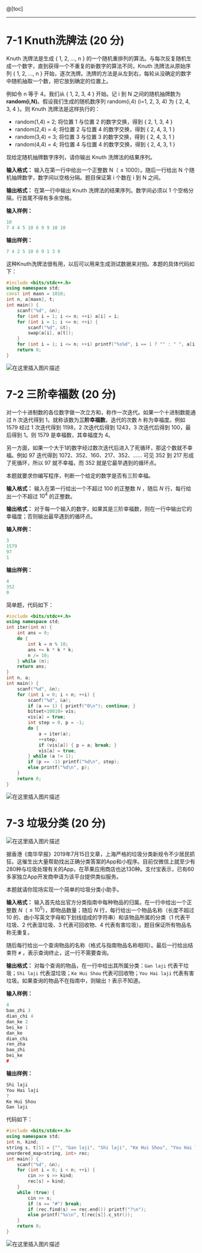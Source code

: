 @[toc]

---
# 7-1 Knuth洗牌法 (20 分)

Knuth 洗牌法是生成 { 1, 2, ..., n } 的一个随机重排列的算法。与每次反复随机生成一个数字，直到获得一个不重复的新数字的算法不同，Knuth 洗牌法从原始序列 { 1, 2, ..., n } 开始，逐次洗牌。洗牌的方法是从左到右，每轮从没确定的数字中随机抽取一个数，把它放到确定的位置上。

例如令 n 等于 4。我们从 { 1, 2, 3, 4 } 开始。记 i 到 N 之间的随机抽牌数为 **random(i,N)**。假设我们生成的随机数序列 random(i,4) (i=1, 2, 3, 4) 为 { 2, 4, 3, 4 }。则 Knuth 洗牌法是这样执行的：
- random(1,4) = 2; 将位置 1 与位置 2 的数字交换，得到 { 2, 1, 3, 4 }
 -  random(2,4) = 4; 将位置 2 与位置 4 的数字交换，得到 { 2, 4, 3, 1 }
-  random(3,4) = 3; 将位置 3 与位置 3 的数字交换，得到 { 2, 4, 3, 1 }
-  random(4,4) = 4; 将位置 4 与位置 4 的数字交换，得到 { 2, 4, 3, 1 }

现给定随机抽牌数字序列，请你输出 Knuth 洗牌法的结果序列。

**输入格式：**
输入在第一行中给出一个正整数 N（$≤ 1000$）。随后一行给出 N 个随机抽牌数字，数字间以空格分隔。题目保证第 i 个数在 i 到 N 之间。

**输出格式：**
在第一行中输出 Knuth 洗牌法的结果序列。数字间必须以 1 个空格分隔，行首尾不得有多余空格。

**输入样例：**

```cpp
10
7 4 4 5 10 6 9 9 10 10
```

**输出样例：**

```cpp
7 4 2 5 10 6 9 1 3 8
```
这种Knuth洗牌法很有用，以后可以用来生成测试数据来对拍。本题的具体代码如下：
```cpp
#include <bits/stdc++.h>
using namespace std;
const int maxn = 1010;
int n, a[maxn], t;
int main() {
    scanf("%d", &n);
    for (int i = 1; i <= n; ++i) a[i] = i;
    for (int i = 1; i <= n; ++i) {
        scanf("%d", &t);
        swap(a[i], a[t]);
    }
    for (int i = 1; i <= n; ++i) printf("%s%d", i == 1 ? "" : " ", a[i]);
    return 0;
}
```
![在这里插入图片描述](https://img-blog.csdnimg.cn/20210528160841980.png?x-oss-process=image/watermark,type_ZmFuZ3poZW5naGVpdGk,shadow_10,text_aHR0cHM6Ly9ibG9nLmNzZG4ubmV0L215UmVhbGl6YXRpb24=,size_16,color_FFFFFF,t_70)


# 7-2 三阶幸福数 (20 分)
对一个十进制数的各位数字做一次立方和，称作一次迭代。如果一个十进制数能通过 $h$ 次迭代得到 1，就称该数为**三阶幸福数**，迭代的次数 $h$ 称为幸福度。例如 1579 经过 1 次迭代得到 1198，2 次迭代后得到 1243，3 次迭代后得到 100，最后得到 1。则 1579 是幸福数，其幸福度为 4。

另一方面，如果一个大于1的数字经过数次迭代后进入了死循环，那这个数就不幸福。例如 97 迭代得到 1072、352、160、217、352、…… 可见 352 到 217 形成了死循环，所以 97 就不幸福，而 352 就是它最早遇到的循环点。

本题就要求你编写程序，判断一个给定的数字是否有三阶幸福。

**输入格式：** 
输入在第一行给出一个不超过 100 的正整数 $N$ ，随后 $N$ 行，每行给出一个不超过 $10^4$​​ 的正整数。

**输出格式：** 
对于每一个输入的数字，如果其是三阶幸福数，则在一行中输出它的幸福度；否则输出最早遇到的循环点。

**输入样例：**

```cpp
3
1579
97
1
```

**输出样例：** 

```cpp
4
352
0
```
简单题，代码如下：
```cpp
#include <bits/stdc++.h>
using namespace std;
int iter(int n) {
    int ans = 0;
    do {
        int k = n % 10;
        ans += k * k * k;
        n /= 10;
    } while (n);
    return ans;
}
int n, a;
int main() {
    scanf("%d", &n);
    for (int i = 0; i < n; ++i) {
        scanf("%d", &a);
        if (a == 1) { printf("0\n"); continue; }
        bitset<10010> vis;
        vis[a] = true;
        int step = 0, p = -1;
        do {
            a = iter(a);
            ++step;
            if (vis[a]) { p = a; break; }
            vis[a] = true;
        } while (a != 1);
        if (p == -1) printf("%d\n", step);
        else printf("%d\n", p);
    }
    return 0;
}
```
![在这里插入图片描述](https://img-blog.csdnimg.cn/20210528161019495.png?x-oss-process=image/watermark,type_ZmFuZ3poZW5naGVpdGk,shadow_10,text_aHR0cHM6Ly9ibG9nLmNzZG4ubmV0L215UmVhbGl6YXRpb24=,size_16,color_FFFFFF,t_70)

# 7-3 垃圾分类 (20 分)
![在这里插入图片描述](https://img-blog.csdnimg.cn/20210528194238339.png?x-oss-process=image/watermark,type_ZmFuZ3poZW5naGVpdGk,shadow_10,text_aHR0cHM6Ly9ibG9nLmNzZG4ubmV0L215UmVhbGl6YXRpb24=,size_16,color_FFFFFF,t_70)

据香港《南华早报》2019年7月15日文章，上海严格的垃圾分类新规令不少居民抓狂。这催生出大量帮助找出正确分类答案的App和小程序。目前仅微信上就至少有280种与垃圾处理有关的App，在苹果应用商店也达130种。支付宝表示，已有60多家独立App开发商申请为该平台提供类似服务。

本题就请你现场实现一个简单的垃圾分类小助手。

**输入格式：** 
输入首先给出官方分类指南中每种物品的归属。在一行中给出一个正整数 $N$（$≤10^5$​​），即物品数量；随后 $N$ 行，每行给出一个物品名称（长度不超过 10 的、由小写英文字母和下划线组成的字符串）和该物品所属的分类（1 代表干垃圾、2 代表湿垃圾、3 代表可回收物、4 代表有害垃圾）。题目保证所有物品名称无重复。

随后每行给出一个查询物品的名称（格式与指南物品名称相同）。最后一行给出结束符 `#` ，表示查询终止，这一行不需要查询。

**输出格式：**
对每个查询的物品，在一行中给出其所属分类：`Gan laji` 代表干垃圾；`Shi laji` 代表湿垃圾；`Ke Hui Shou` 代表可回收物；`You Hai laji` 代表有害垃圾。如果查询的物品不在指南中，则输出 `?` 表示不知道。

**输入样例：**

```cpp
4
bao_zhi 3
dian_chi 4
dan_ke 2
bei_ke 1
dan_ke
dian_chi
ren_zha
bao_zhi
bei_ke
#
```

**输出样例：**

```cpp
Shi laji
You Hai laji
?
Ke Hui Shou
Gan laji
```
代码如下：
```cpp
#include <bits/stdc++.h>
using namespace std;
int n, kind;
string s, t[5] = {"", "Gan laji", "Shi laji", "Ke Hui Shou", "You Hai laji"};
unordered_map<string, int> rec;
int main() {
    scanf("%d", &n);
    for (int i = 0; i < n; ++i) {
        cin >> s >> kind;
        rec[s] = kind;
    }
    while (true) {
        cin >> s;
        if (s == "#") break;
        if (rec.find(s) == rec.end()) printf("?\n");
        else printf("%s\n", t[rec[s]].c_str());
    }
    return 0;
}
```
![在这里插入图片描述](https://img-blog.csdnimg.cn/20210528161115460.png?x-oss-process=image/watermark,type_ZmFuZ3poZW5naGVpdGk,shadow_10,text_aHR0cHM6Ly9ibG9nLmNzZG4ubmV0L215UmVhbGl6YXRpb24=,size_16,color_FFFFFF,t_70)


